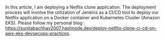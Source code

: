 In this article, I am deploying a Netflix clone application. The deployment process will involve the utilization of Jenkins as a CI/CD tool to deploy our Netflix application on a Docker container and Kubernetes Cluster (Amazon EKS).
Please follow my personal blog : https://sunitabachhav2007.hashnode.dev/deploy-netflix-clone-ci-cd-on-aws-eks-devsecops-practices.
